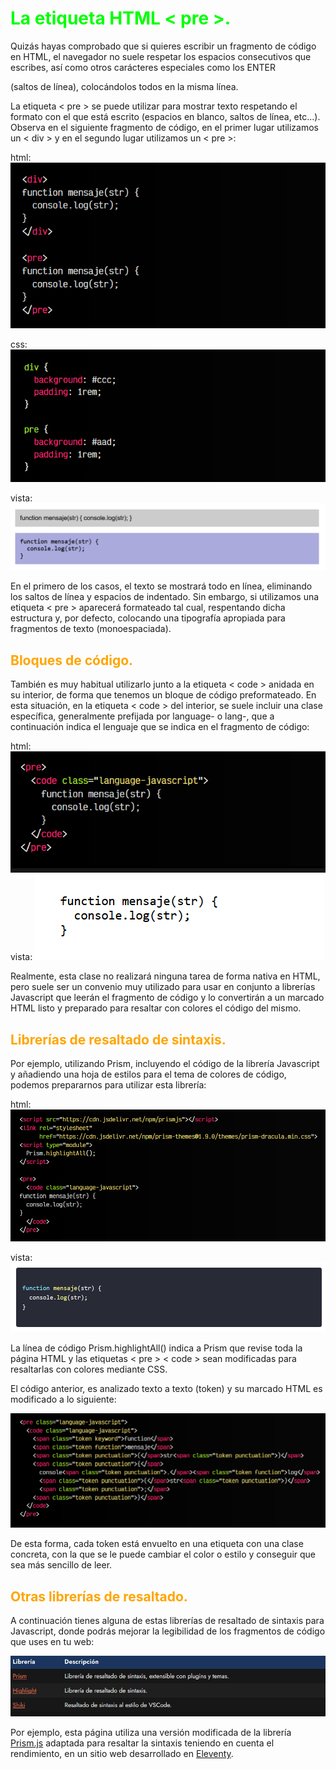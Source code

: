 # <span style="color:lime">La etiqueta HTML < pre >.</span>

Quizás hayas comprobado que si quieres escribir un fragmento de código en HTML, el navegador no suele respetar los espacios consecutivos que escribes, así como otros carácteres especiales como los ENTER

(saltos de línea), colocándolos todos en la misma línea.

La etiqueta < pre > se puede utilizar para mostrar texto respetando el formato con el que está escrito (espacios en blanco, saltos de línea, etc...). Observa en el siguiente fragmento de código, en el primer lugar utilizamos un < div > y en el segundo lugar utilizamos un < pre >:

html:
![alt text](./imagenes-la-etiqueta-html-pre/image.png)

css:
![alt text](./imagenes-la-etiqueta-html-pre/image-1.png)

vista:
![alt text](./imagenes-la-etiqueta-html-pre/image-2.png)

En el primero de los casos, el texto se mostrará todo en línea, eliminando los saltos de línea y espacios de indentado. Sin embargo, si utilizamos una etiqueta < pre > aparecerá formateado tal cual, respentando dicha estructura y, por defecto, colocando una tipografía apropiada para fragmentos de texto (monoespaciada).

## <span style="color:orange">Bloques de código.</span>
También es muy habitual utilizarlo junto a la etiqueta < code > anidada en su interior, de forma que tenemos un bloque de código preformateado. En esta situación, en la etiqueta < code > del interior, se suele incluir una clase específica, generalmente prefijada por language- o lang-, que a continuación indica el lenguaje que se indica en el fragmento de código:

html:
![alt text](./imagenes-la-etiqueta-html-pre/image-3.png)
vista:
![alt text](./imagenes-la-etiqueta-html-pre/image-4.png)

Realmente, esta clase no realizará ninguna tarea de forma nativa en HTML, pero suele ser un convenio muy utilizado para usar en conjunto a librerías Javascript que leerán el fragmento de código y lo convertirán a un marcado HTML listo y preparado para resaltar con colores el código del mismo.

## <span style="color:orange">Librerías de resaltado de sintaxis.</span>
Por ejemplo, utilizando Prism, incluyendo el código de la librería Javascript y añadiendo una hoja de estilos para el tema de colores de código, podemos prepararnos para utilizar esta librería:

html:
![alt text](./imagenes-la-etiqueta-html-pre/image-5.png)

vista:
![alt text](./imagenes-la-etiqueta-html-pre/image-6.png)

La línea de código Prism.highlightAll() indica a Prism que revise toda la página HTML y las etiquetas < pre > < code > sean modificadas para resaltarlas con colores mediante CSS.

El código anterior, es analizado texto a texto (token) y su marcado HTML es modificado a lo siguiente:

![alt text](./imagenes-la-etiqueta-html-pre/image-7.png)

De esta forma, cada token está envuelto en una etiqueta con una clase concreta, con la que se le puede cambiar el color o estilo y conseguir que sea más sencillo de leer.

## <span style="color:orange">Otras librerías de resaltado.</span>
A continuación tienes alguna de estas librerías de resaltado de sintaxis para Javascript, donde podrás mejorar la legibilidad de los fragmentos de código que uses en tu web:

![alt text](./imagenes-la-etiqueta-html-pre/image-8.png)

Por ejemplo, esta página utiliza una versión modificada de la librería [Prism.js](https://prismjs.com/) adaptada para resaltar la sintaxis teniendo en cuenta el rendimiento, en un sitio web desarrollado en [Eleventy](https://www.11ty.dev/).



